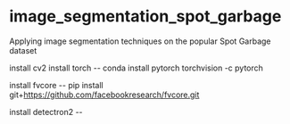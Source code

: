# image_segmentation_spot_garbage
Applying image segmentation techniques on the popular Spot Garbage dataset



install cv2
install torch -- conda install pytorch torchvision -c pytorch

install fvcore -- pip install git+https://github.com/facebookresearch/fvcore.git

install detectron2 -- 
